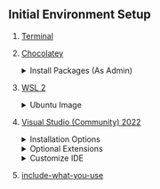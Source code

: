 ## Initial Environment Setup
1. [Terminal](https://aka.ms/terminal)
1. [Chocolatey](https://chocolatey.org/install)
	<details><summary>Install Packages (As Admin)</summary>

	- [ccache](https://ccache.dev/),
    	[Cppcheck](https://cppcheck.sourceforge.io/),
    	[doxygen](http://doxygen.nl/) and [Graphviz](https://graphviz.org/).
    	- [**ccache MSVC caveat 1:**](https://github.com/ccache/ccache/wiki/MS-Visual-Studio) Debug format cannot be `/ZI` aka `DebugInformationFormat=ProgramDatabase` must be `/Z7` aka `OldStyle`.
		- [**ccache MSVC caveat 2:**](https://medium.com/@parakram.majumdar/ccache-with-msbuild-devenv-f286778e0be7) `TrackFileAccess` must be disabled.
	- `choco install ccache cppcheck doxygen.install graphviz -y`
	- Verify your system environment variable PATH contains:
    	- `C:\ProgramData\chocolatey\bin`
		- `C:\Program Files\Cppcheck`
		- `C`
	</details>
1. [WSL 2](https://learn.microsoft.com/en-us/windows/wsl/setup/environment)
	<details>
	<summary>Ubuntu Image</summary>

	1. Install the default Ubuntu distro: `wsl --install`
	1. Open Ubuntu in Terminal and run the following commands: [(1)](https://learn.microsoft.com/en-us/cpp/build/walkthrough-build-debug-wsl2?view=msvc-170) [(2)](https://itsfoss.com/build-essential-ubuntu/)
		```
		sudo apt update && sudo apt upgrade
		wget "https://github.com/aminya/setup-cpp/releases/download/v0.36.2/setup-cpp-x64-linux"
		chmod +x ./setup-cpp-x64-linux
		sudo ./setup-cpp-x64-linux --compiler llvm-16 --cmake 3.27.2 --ninja true --ccache true --vcpkg true
		source ~/.cpprc
		sudo apt install build-essential clang doxygen gdb graphviz ninja-build rsync zip
		```
	<details>
    <summary>To remove the image if something goes wrong:</summary>

    	`wsl --unregister Ubuntu`
	</details>
1. [Visual Studio (Community) 2022](https://visualstudio.microsoft.com/downloads/)
    <details><summary>Installation Options</summary>
	
	<details><summary>.vsconfig</summary>

	```
	{
		"version": "1.0",
		"components": [
		"Microsoft.VisualStudio.Component.DependencyValidation.Community",
		"Microsoft.VisualStudio.Component.ClassDesigner",
		"Microsoft.VisualStudio.Component.CoreEditor",
		"Microsoft.VisualStudio.Workload.CoreEditor",
		"Microsoft.VisualStudio.Component.TypeScript.TSServer",
		"Microsoft.VisualStudio.ComponentGroup.WebToolsExtensions",
		"Microsoft.VisualStudio.Component.JavaScript.TypeScript",
		"Microsoft.VisualStudio.Component.Roslyn.Compiler",
		"Microsoft.Component.MSBuild",
		"Microsoft.VisualStudio.Component.Roslyn.LanguageServices",
		"Microsoft.VisualStudio.Component.TextTemplating",
		"Microsoft.VisualStudio.Component.NuGet",
		"Microsoft.VisualStudio.Component.SQL.CLR",
		"Microsoft.NetCore.Component.Runtime.8.0",
		"Microsoft.NetCore.Component.SDK",
		"Microsoft.VisualStudio.Component.AppInsights.Tools",
		"Microsoft.VisualStudio.Component.DiagnosticTools",
		"Microsoft.VisualStudio.Component.Debugger.JustInTime",
		"Component.Microsoft.VisualStudio.LiveShare.2022",
		"Microsoft.VisualStudio.Component.IntelliCode",
		"Microsoft.VisualStudio.Component.VC.CoreIde",
		"Microsoft.VisualStudio.Component.Windows10SDK",
		"Microsoft.VisualStudio.Component.VC.Tools.x86.x64",
		"Microsoft.VisualStudio.Component.Graphics.Tools",
		"Microsoft.VisualStudio.Component.VC.DiagnosticTools",
		"Microsoft.VisualStudio.Component.Windows11SDK.22621",
		"Component.OpenJDK",
		"Microsoft.VisualStudio.ComponentGroup.MSIX.Packaging",
		"Component.Android.SDK.MAUI",
		"Microsoft.ComponentGroup.Blend",
		"Microsoft.VisualStudio.Component.VC.ATL",
		"Microsoft.VisualStudio.Component.SecurityIssueAnalysis",
		"Microsoft.VisualStudio.Component.VC.Redist.14.Latest",
		"Microsoft.VisualStudio.ComponentGroup.NativeDesktop.Core",
		"Microsoft.VisualStudio.Component.Windows11Sdk.WindowsPerformanceToolkit",
		"Microsoft.VisualStudio.Component.CppBuildInsights",
		"Microsoft.VisualStudio.ComponentGroup.WebToolsExtensions.CMake",
		"Microsoft.VisualStudio.Component.VC.CMake.Project",
		"Microsoft.VisualStudio.Component.VC.TestAdapterForBoostTest",
		"Microsoft.VisualStudio.Component.VC.TestAdapterForGoogleTest",
		"Microsoft.VisualStudio.Component.VC.ASAN",
		"Microsoft.VisualStudio.Component.Vcpkg",
		"Microsoft.VisualStudio.Component.VC.Llvm.ClangToolset",
		"Microsoft.VisualStudio.Component.VC.Llvm.Clang",
		"Microsoft.VisualStudio.Workload.NativeDesktop",
		"Microsoft.Component.NetFX.Native",
		"Microsoft.VisualStudio.ComponentGroup.UWP.NetCoreAndStandard",
		"Microsoft.VisualStudio.Component.Graphics",
		"Microsoft.VisualStudio.ComponentGroup.UWP.Xamarin",
		"Microsoft.VisualStudio.ComponentGroup.UWP.Support",
		"Microsoft.VisualStudio.Workload.Universal",
		"Component.Android.NDK.R23C",
		"Component.HAXM.Private",
		"Component.Android.Emulator.MDD",
		"Component.MDD.Android",
		"Microsoft.VisualStudio.Workload.NativeMobile",
		"Microsoft.VisualStudio.Component.HLSL",
		"Component.Unreal.Ide",
		"Microsoft.VisualStudio.Workload.NativeGame",
		"Microsoft.VisualStudio.Component.Embedded",
		"Component.MDD.Linux",
		"Component.Linux.CMake",
		"Component.Linux.RemoteFileExplorer",
		"Microsoft.VisualStudio.Workload.NativeCrossPlat",
		"Microsoft.VisualStudio.Component.Git"
		]
	}
	```
	</details>

	### Code tools:
	- *Class Designer*
	- *Dependency Validation*
	- *Developer Analytics tools*
	- **Git for Windows**
	- *NuGet package manager*
	- *Text Template Transformation*
	- **vcpkg package manager**

	### Compilers, build tools, and runtimes:
	- *C# and Visual Basic Roslyn compilers*
	- **C++ 2022 Redistributable Update**
	- **C++ Build Insights**
	- **C++ Clang Compiler for Windows (16.0.5)**
	- **C++ CMake tools for Windows**
	- **MSBuild**
	- **MSBuild support for LLVM (clang-cl) toolset**
	- **MSVC v143 - VS 2022 C++ x64/x86 build tools (Latest)**

	### Debugging and testing:
	- **C++ AddressSanitizer**
	- **C++ profiling tools**
	- **Just-In-Time debugger**
	- *Test Adapter for Boost.Test*
	- *Test Adapter for Google Test*

	### Development activities
	- *C# and Visual Basic*
	- *C++ Android development tools*
	- **C++ CMake tools for Linux**
	- **C++ core features**
	- C**++ for Linux Development**
	- *Embedded and IoT tools*
	- *HLSL Tools*
	- **IntelliCode**
	- *JavaScript and Typescript language support*
	- **Live Share**
	- **Remote File Explorer for Linux**
	- *Security Issue Analysis*

	### Emulators
	- *Google Android Emulator (local install)*
	- *Intel Hardware Accelerated Execution Manager (HAXM) (local install)*

	### Games and Graphics
	- *Graphics debugger and GPU profiler for DirectX*
	- *IDE support for Unreal Engine*
	- *Image and 3d model editors*

	### SDK, libraries, and frameworks
	- *Android SDK setup/environment*
	- **C++ ATL for latest v143 build tools (x86 & x64)**
	- *OpenJDK (Microsoft Distribution)*
	- *Typescript Server*
	- **Windows 11 SDK (10.0.22621.0)**
	- **Windows Performance Toolkit**
	- **Windows Universal C Runtime**

	</details>

	<details>
	<summary>Optional Extensions</summary> 

	- Credit to ['ArgumentativeTroll'](https://old.reddit.com/user/ArgumentativeTroll) for [their list](https://old.reddit.com/r/cpp/comments/vq444p/what_are_your_favorite_visual_studio_msvc/ieqsb9a/).
	- [Better Comments VS2022](https://marketplace.visualstudio.com/items?itemName=OmarRwemi.BetterComments)
	- [CodeMaid VS2022](https://www.codemaid.net)
	- [Cppcheck addin-for-vs (***Only works for MSBuild Projects***)](https://github.com/VioletGiraffe/cppcheck-vs-addin/releases)
	- [Doxygen Comments](https://marketplace.visualstudio.com/items?itemName=FinnGegenmantel.doxygenComments#Customizing)
	- [Editor Enhancements](https://github.com/madskristensen/Editorsk)
	- [FormatAllFilesPlus](https://marketplace.visualstudio.com/items?itemName=Havunen.FormatAllFilesPlus-1)
	- [File Icons](https://github.com/madskristensen/FileIcons)
	- [Image Optimizer (64-bit)](https://github.com/madskristensen/ImageOptimizer)
	- [Include Toolbox 2022](https://marketplace.visualstudio.com/items?itemName=Agrael.IncludeToolbox2022)
	- [Markdown Editor v2](https://github.com/MadsKristensen/MarkdownEditor2022)
	- [Notepad++](https://notepad-plus-plus.org/)
	- [Output enhancer](https://marketplace.visualstudio.com/items?itemName=NikolayBalakin.Outputenhancer)
	- [Productivity Power Tools](https://marketplace.visualstudio.com/items?itemName=VisualStudioPlatformTeam.ProductivityPowerTools):
		- [Middle Click Scroll 2022](https://marketplace.visualstudio.com/items?itemName=VisualStudioPlatformTeam.MiddleClickScroll)
		- [Shrink Empty Lines 2022](https://marketplace.visualstudio.com/items?itemName=VisualStudioPlatformTeam.SyntacticLineCompression)
		- [Solution Error Visualizer 2022](https://marketplace.visualstudio.com/items?itemName=VisualStudioPlatformTeam.SolutionErrorVisualizer)
		- [Time Stamp Margin 2022](https://marketplace.visualstudio.com/items?itemName=VisualStudioPlatformTeam.TimeStampMargin)
	- [Show Selection Length](https://github.com/madskristensen/ShowSelectionLength)
	- [SonarLint for Visual Studio 2022](https://vs.sonarlint.org)
	- [Tweaks 2022](https://github.com/madskristensen/Tweakster)
	- [Viasfora](https://viasfora.com/)
	- [Visual Assist ($149 Personal License)](https://www.wholetomato.com/)
	- [Visual Studio Spell Checker](https://ewsoftware.github.io/VSSpellChecker/)
	- [VSColorOutput64](https://mike-ward.net/vscoloroutput/)
    </details>
	<details><summary>Customize IDE</summary>
    
	- <details><summary>Custom Toolbar:</summary>
    
    	- 'Analyze > Run Code Analysis on File'
		- 'Edit > Outline Collapse to Definitions'
		- 'Edit > Outline Toggle All'
		</details>
    - Configure code cleanup: Enable 'Format Document (C++)'
	- <details><summary>Extensions > CodeMaid > Options</summary>
    
		```CodeMaid.config
		<?xml version="1.0" encoding="utf-8"?>
		<configuration>
			<configSections>
				<sectionGroup name="userSettings" type="System.Configuration.UserSettingsGroup, System, Version=4.0.0.0, Culture=neutral, PublicKeyToken=b77a5c561934e089" >
					<section name="SteveCadwallader.CodeMaid.Properties.Settings" type="System.Configuration.ClientSettingsSection, System, Version=4.0.0.0, Culture=neutral, PublicKeyToken=b77a5c561934e089" />
				</sectionGroup>
			</configSections>
			<userSettings>
				<SteveCadwallader.CodeMaid.Properties.Settings>
					<setting name="Formatting_IgnoreLinesStartingWith" serializeAs="String">
						<value>&lt;?xml version="1.0" encoding="utf-16"?&gt;
		&lt;ArrayOfString xmlns:xsd="http://www.w3.org/2001/XMLSchema" xmlns:xsi="http://www.w3.org/2001/XMLSchema-instance"&gt;
			&lt;string&gt;ReSharper disable &lt;/string&gt;
			&lt;string&gt;ReSharper enable &lt;/string&gt;
		&lt;/ArrayOfString&gt;</value>
					</setting>
					<setting name="Reorganizing_AlphabetizeMembersOfTheSameGroup"
						serializeAs="String">
						<value>False</value>
					</setting>
					<setting name="Reorganizing_MemberTypeStructs" serializeAs="String">
						<value>Structs||3||Structs</value>
					</setting>
					<setting name="Reorganizing_MemberTypeConstructors" serializeAs="String">
						<value>Constructors||4||Constructors</value>
					</setting>
					<setting name="Reorganizing_MemberTypeMethods" serializeAs="String">
						<value>Methods||11||Methods</value>
					</setting>
					<setting name="Reorganizing_MemberTypeProperties" serializeAs="String">
						<value>Properties||9||Properties</value>
					</setting>
					<setting name="Reorganizing_MemberTypeEnums" serializeAs="String">
						<value>Enums||1||Enums</value>
					</setting>
					<setting name="Reorganizing_MemberTypeDestructors" serializeAs="String">
						<value>Destructors||5||Destructors</value>
					</setting>
					<setting name="Reorganizing_MemberTypeDelegates" serializeAs="String">
						<value>Delegates||7||Delegates</value>
					</setting>
					<setting name="Reorganizing_MemberTypeIndexers" serializeAs="String">
						<value>Indexers||10||Indexers</value>
					</setting>
					<setting name="Reorganizing_MemberTypeClasses" serializeAs="String">
						<value>Classes||2||Classes</value>
					</setting>
					<setting name="Reorganizing_MemberTypeFields" serializeAs="String">
						<value>Fields||12||Fields</value>
					</setting>
					<setting name="Reorganizing_MemberTypeInterfaces" serializeAs="String">
						<value>Interfaces||6||Interfaces</value>
					</setting>
					<setting name="Reorganizing_MemberTypeEvents" serializeAs="String">
						<value>Events||8||Events</value>
					</setting>
					<setting name="Formatting_CommentWrapColumn" serializeAs="String">
						<value>600</value>
					</setting>
					<setting name="Cleaning_AutoCleanupOnFileSave" serializeAs="String">
						<value>False</value>
					</setting>
					<setting name="Feature_BuildProgressToolWindow" serializeAs="String">
						<value>False</value>
					</setting>
				</SteveCadwallader.CodeMaid.Properties.Settings>
			</userSettings>
		</configuration>
		```
    	</details>
	- Tools > Options > Better Comments:
    	- Set 'size offset' to 0.
		- Enable 'color only TODO keyword in task comments'.
    - Tools > Options > Include Toolbox: IWYU Executable: 'C:\..\include-what-you-use.exe'
	- Tools > Options > Preview Features: Enable Build Acceleration by default
	- Tools > Options > Text Editor > C/C++ > CodeStyle > General > Generated documentation comments style: '/**'
    </details>
	
1. [include-what-you-use](https://github.com/include-what-you-use/include-what-you-use#how-to-install)
